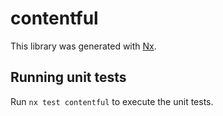 # contentful

This library was generated with [Nx](https://nx.dev).

## Running unit tests

Run `nx test contentful` to execute the unit tests.
